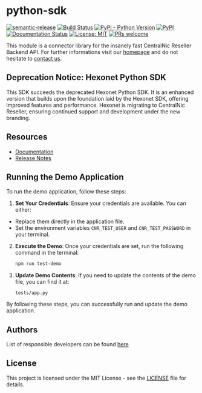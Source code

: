 # python-sdk

[![semantic-release](https://img.shields.io/badge/%20%20%F0%9F%93%A6%F0%9F%9A%80-semantic--release-e10079.svg)](https://github.com/semantic-release/semantic-release)
[![Build Status](https://github.com/centralnicgroup-opensource/rtldev-middleware-python-sdk/workflows/Release/badge.svg?branch=master)](https://github.com/centralnicgroup-opensource/rtldev-middleware-python-sdk/workflows/Release/badge.svg?branch=master)
[![PyPI - Python Version](https://img.shields.io/pypi/pyversions/centralnicreseller.apiconnector.svg)](https://www.python.org/)
[![PyPI](https://img.shields.io/pypi/v/centralnicreseller.apiconnector.svg)](https://pypi.org/project/centralnicreseller.apiconnector/)
[![Documentation Status](https://readthedocs.org/projects/centralnicreseller-python-sdk/badge/?version=latest)](https://centralnicreseller-python-sdk.readthedocs.io/en/latest/?badge=latest)
[![License: MIT](https://img.shields.io/badge/License-MIT-blue.svg)](https://opensource.org/licenses/MIT)
[![PRs welcome](https://img.shields.io/badge/PRs-welcome-brightgreen.svg)](https://github.com/centralnicgroup-opensource/rtldev-middleware-python-sdk/blob/master/CONTRIBUTING.md)

This module is a connector library for the insanely fast CentralNic Reseller Backend API. For further informations visit our [homepage](https://www.centralnicreseller.com) and do not hesitate to [contact us](https://www.centralnicreseller.com/contact).

## Deprecation Notice: Hexonet Python SDK

This SDK succeeds the deprecated Hexonet Python SDK. It is an enhanced version that builds upon the foundation laid by the Hexonet SDK, offering improved features and performance. Hexonet is migrating to CentralNic Reseller, ensuring continued support and development under the new branding.

## Resources

- [Documentation](https://support.centralnicreseller.com/hc/en-gb/articles/5714403954333-Self-Development-Kit-for-Python)
- [Release Notes](https://github.com/centralnicgroup-opensource/rtldev-middleware-python-sdk/releases)

## Running the Demo Application

To run the demo application, follow these steps:

1. **Set Your Credentials**: Ensure your credentials are available. You can either:
  - Replace them directly in the application file.
  - Set the environment variables `CNR_TEST_USER` and `CNR_TEST_PASSWORD` in your terminal.

2. **Execute the Demo**: Once your credentials are set, run the following command in the terminal:

   ```sh
   npm run test-demo
   ```

3. **Update Demo Contents**: If you need to update the contents of the demo file, you can find it at:

   ```plaintext
   tests/app.py
   ```

By following these steps, you can successfully run and update the demo application.

## Authors

List of responsible developers can be found [here](https://github.com/centralnicgroup-opensource/rtldev-middleware-python-sdk/blob/master/AUTHORS.md)

## License

This project is licensed under the MIT License - see the [LICENSE](LICENSE) file for details.
